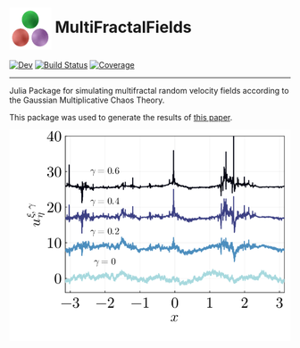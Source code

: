  # <img src="docs/src/assets/logo.png" alt="alt text" width="75" height="75" align="center">  MultiFractalFields   


[![Dev](https://img.shields.io/badge/docs-dev-blue.svg)](https://AndreConsidera.github.io/MultiFractalFields.jl/dev/)
[![Build Status](https://github.com/AndreConsidera/MultiFractalFields.jl/actions/workflows/CI.yml/badge.svg?branch=main)](https://github.com/AndreConsidera/MultiFractalFields.jl/actions/workflows/CI.yml?query=branch%3Amain)
[![Coverage](https://codecov.io/gh/AndreConsidera/MultiFractalFields.jl/branch/main/graph/badge.svg)](https://codecov.io/gh/AndreConsidera/MultiFractalFields.jl)

---

Julia Package for simulating multifractal random velocity fields according to the Gaussian Multiplicative Chaos Theory.

This package was used to generate the results of [this paper](https://arxiv.org/pdf/2305.09839.pdf).

![field](docs/src/assets/fig1c.png)